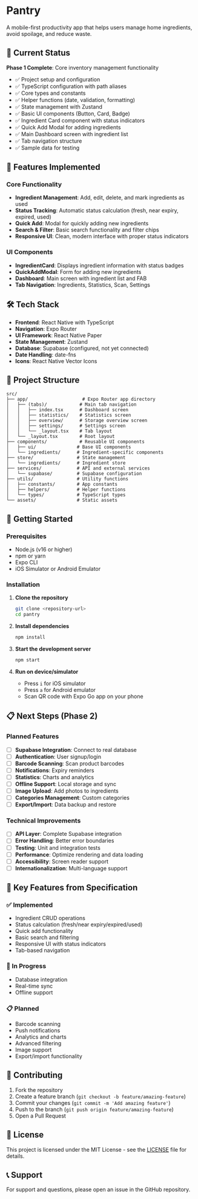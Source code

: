 # Pantry

A mobile-first productivity app that helps users manage home ingredients, avoid spoilage, and reduce waste.

## 🚀 Current Status

**Phase 1 Complete**: Core inventory management functionality
- ✅ Project setup and configuration
- ✅ TypeScript configuration with path aliases
- ✅ Core types and constants
- ✅ Helper functions (date, validation, formatting)
- ✅ State management with Zustand
- ✅ Basic UI components (Button, Card, Badge)
- ✅ Ingredient Card component with status indicators
- ✅ Quick Add Modal for adding ingredients
- ✅ Main Dashboard screen with ingredient list
- ✅ Tab navigation structure
- ✅ Sample data for testing

## 📱 Features Implemented

### Core Functionality
- **Ingredient Management**: Add, edit, delete, and mark ingredients as used
- **Status Tracking**: Automatic status calculation (fresh, near expiry, expired, used)
- **Quick Add**: Modal for quickly adding new ingredients
- **Search & Filter**: Basic search functionality and filter chips
- **Responsive UI**: Clean, modern interface with proper status indicators

### UI Components
- **IngredientCard**: Displays ingredient information with status badges
- **QuickAddModal**: Form for adding new ingredients
- **Dashboard**: Main screen with ingredient list and FAB
- **Tab Navigation**: Ingredients, Statistics, Scan, Settings

## 🛠 Tech Stack

- **Frontend**: React Native with TypeScript
- **Navigation**: Expo Router
- **UI Framework**: React Native Paper
- **State Management**: Zustand
- **Database**: Supabase (configured, not yet connected)
- **Date Handling**: date-fns
- **Icons**: React Native Vector Icons

## 📁 Project Structure

```
src/
├── app/                    # Expo Router app directory
│   ├── (tabs)/            # Main tab navigation
│   │   ├── index.tsx      # Dashboard screen
│   │   ├── statistics/    # Statistics screen
│   │   ├── overview/      # Storage overview screen
│   │   ├── settings/      # Settings screen
│   │   └── _layout.tsx    # Tab layout
│   └── _layout.tsx        # Root layout
├── components/            # Reusable UI components
│   ├── ui/               # Base UI components
│   └── ingredients/      # Ingredient-specific components
├── store/                # State management
│   └── ingredients/      # Ingredient store
├── services/             # API and external services
│   └── supabase/         # Supabase configuration
├── utils/                # Utility functions
│   ├── constants/        # App constants
│   ├── helpers/          # Helper functions
│   └── types/            # TypeScript types
└── assets/               # Static assets
```

## 🚀 Getting Started

### Prerequisites
- Node.js (v16 or higher)
- npm or yarn
- Expo CLI
- iOS Simulator or Android Emulator

### Installation

1. **Clone the repository**
   ```bash
   git clone <repository-url>
   cd pantry
   ```

2. **Install dependencies**
   ```bash
   npm install
   ```

3. **Start the development server**
   ```bash
   npm start
   ```

4. **Run on device/simulator**
   - Press `i` for iOS simulator
   - Press `a` for Android emulator
   - Scan QR code with Expo Go app on your phone

## 📋 Next Steps (Phase 2)

### Planned Features
- [ ] **Supabase Integration**: Connect to real database
- [ ] **Authentication**: User signup/login
- [ ] **Barcode Scanning**: Scan product barcodes
- [ ] **Notifications**: Expiry reminders
- [ ] **Statistics**: Charts and analytics
- [ ] **Offline Support**: Local storage and sync
- [ ] **Image Upload**: Add photos to ingredients
- [ ] **Categories Management**: Custom categories
- [ ] **Export/Import**: Data backup and restore

### Technical Improvements
- [ ] **API Layer**: Complete Supabase integration
- [ ] **Error Handling**: Better error boundaries
- [ ] **Testing**: Unit and integration tests
- [ ] **Performance**: Optimize rendering and data loading
- [ ] **Accessibility**: Screen reader support
- [ ] **Internationalization**: Multi-language support

## 🎯 Key Features from Specification

### ✅ Implemented
- Ingredient CRUD operations
- Status calculation (fresh/near expiry/expired/used)
- Quick add functionality
- Basic search and filtering
- Responsive UI with status indicators
- Tab-based navigation

### 🔄 In Progress
- Database integration
- Real-time sync
- Offline support

### 📋 Planned
- Barcode scanning
- Push notifications
- Analytics and charts
- Advanced filtering
- Image support
- Export/import functionality

## 🤝 Contributing

1. Fork the repository
2. Create a feature branch (`git checkout -b feature/amazing-feature`)
3. Commit your changes (`git commit -m 'Add amazing feature'`)
4. Push to the branch (`git push origin feature/amazing-feature`)
5. Open a Pull Request

## 📄 License

This project is licensed under the MIT License - see the [LICENSE](LICENSE) file for details.

## 📞 Support

For support and questions, please open an issue in the GitHub repository.

